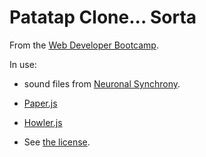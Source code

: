 # Patatap Clone... Sorta

From the
[Web Developer Bootcamp](https://www.udemy.com/the-web-developer-bootcamp/learn/v4/overview).

In use:

- sound files from
  [Neuronal Synchrony](https://github.com/jonobr1/Neuronal-Synchrony).
- [Paper.js](http://paperjs.org/)
- [Howler.js](https://howlerjs.com/)

- See [the license](LICENSE.md).
